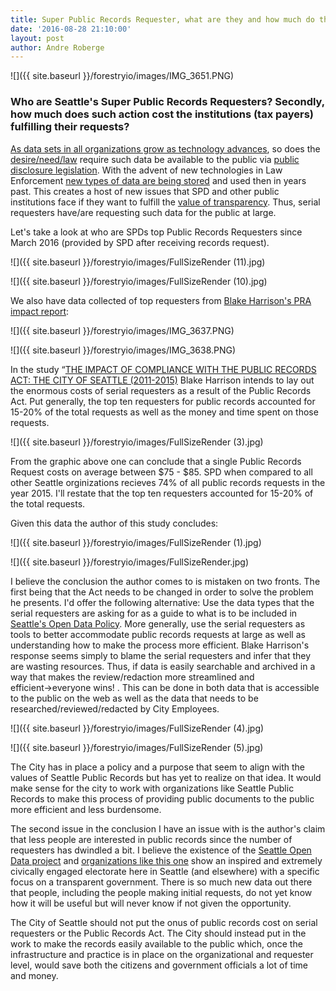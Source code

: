 ```yaml
---
title: Super Public Records Requester, what are they and how much do they cost?
date: '2016-08-28 21:10:00'
layout: post
author: Andre Roberge
---
```


![]({{ site.baseurl }}/forestryio/images/IMG_3651.PNG)

### Who are Seattle's Super Public Records Requesters? Secondly, how much does such action cost the institutions (tax payers) fulfilling their requests?  

[As data sets in all organizations grow as technology advances](http://www.vanguardngr.com/2015/01/mastering-small-data-big-data-2/), so does the [desire/need/law](http://www.seattle.gov/cityattorney/how-do-i/file-a-public-disclosure-request) require such data be available to the public via [public disclosure legislation](http://apps.leg.wa.gov/RCW/default.aspx?cite=42.56&full=true).  With the advent of new technologies in Law Enforcement [new types of data are being stored](http://www.nbcnews.com/news/us-news/new-baltimore-aerial-surveillance-program-raises-trust-issues-n638496) and used then in years past.  This creates a host of new issues that SPD and other public institutions face if they want to fulfill the [value of transparency](http://www.qog.pol.gu.se/digitalAssets/1418/1418047_2012_16_bauhr_grimes.pdf).  Thus, serial requesters have/are requesting such data for the public at large.

Let's take a look at who are SPDs top Public Records Requesters since March 2016 (provided by SPD after receiving records request).

![]({{ site.baseurl }}/forestryio/images/FullSizeRender (11).jpg)

![]({{ site.baseurl }}/forestryio/images/FullSizeRender (10).jpg)




























We also have data collected of top requesters from [Blake Harrison's PRA impact report](http://seattlepublicrecords.github.io/records/PRA_Impact_Study_City_of_Seattle_FINAL.pdf): 

![]({{ site.baseurl }}/forestryio/images/IMG_3637.PNG)

![]({{ site.baseurl }}/forestryio/images/IMG_3638.PNG)























In the study “[THE IMPACT OF COMPLIANCE WITH THE PUBLIC RECORDS ACT: THE CITY OF SEATTLE (2011-2015)](http://seattlepublicrecords.github.io/records/PRA_Impact_Study_City_of_Seattle_FINAL.pdf) Blake Harrison intends to lay out the enormous costs of serial requesters as a result of the Public Records Act. Put generally, the top ten requesters for public records accounted for 15-20% of the total requests as well as the money and time spent on those requests.  

![]({{ site.baseurl }}/forestryio/images/FullSizeRender (3).jpg)

From the graphic above one can conclude that a single Public Records Request costs on average between $75 - $85.  SPD when compared to all other Seattle orginizations recieves 74% of all public records requests in the year 2015.  I'll restate that the top ten requesters accounted for 15-20% of the total requests.

Given this data the author of this study concludes:

![]({{ site.baseurl }}/forestryio/images/FullSizeRender (1).jpg)

![]({{ site.baseurl }}/forestryio/images/FullSizeRender.jpg)

I believe the conclusion the author comes to is mistaken on two fronts.  The first being that the Act needs to be changed in order to solve the problem he presents.  I'd offer the following alternative: Use the data types that the serial requesters are asking for as a guide to what is to be included in [Seattle's Open Data Policy](http://www.seattle.gov/Documents/Departments/SeattleGovPortals/CityServices/OpenDataPolicyV1.pdf).  More generally, use the serial requesters as tools to better accommodate public records requests at large as well as understanding how to make the process more efficient.  Blake Harrison's response seems simply to blame the serial requesters and infer that they are wasting resources. Thus, if data is easily searchable and archived in a way that makes the review/redaction more streamlined and efficient→everyone wins! .  This can be done in both data that is accessible to the public on the web as well as the data that needs to be researched/reviewed/redacted by City Employees. 

![]({{ site.baseurl }}/forestryio/images/FullSizeRender (4).jpg)

![]({{ site.baseurl }}/forestryio/images/FullSizeRender (5).jpg)

The City has in place a policy and a purpose that seem to align with the values of Seattle Public Records but has yet to realize on that idea.  It would make sense for the city to work with organizations like Seattle Public Records to make this process of providing public documents to the public more efficient and less burdensome. 

The second issue in the conclusion I have an issue with is the author's claim that less people are interested in public records since the number of requesters has dwindled a bit.  I believe the existence of the [Seattle Open Data project](https://data.seattle.gov/) and [organizations like this one](https://nycopendata.socrata.com/) show an inspired and extremely civically engaged electorate here in Seattle (and elsewhere) with a specific focus on a transparent government.  There is so much new data out there that people, including the people making initial requests, do not yet know how it will be useful but will never know if not given the opportunity.  

The City of Seattle should not put the onus of public records cost on serial requesters or the Public Records Act.  The City should instead put in the work to make the records easily available to the public which, once the infrastructure and practice is in place on the organizational and requester level, would save both the citizens and government officials a lot of time and money.
